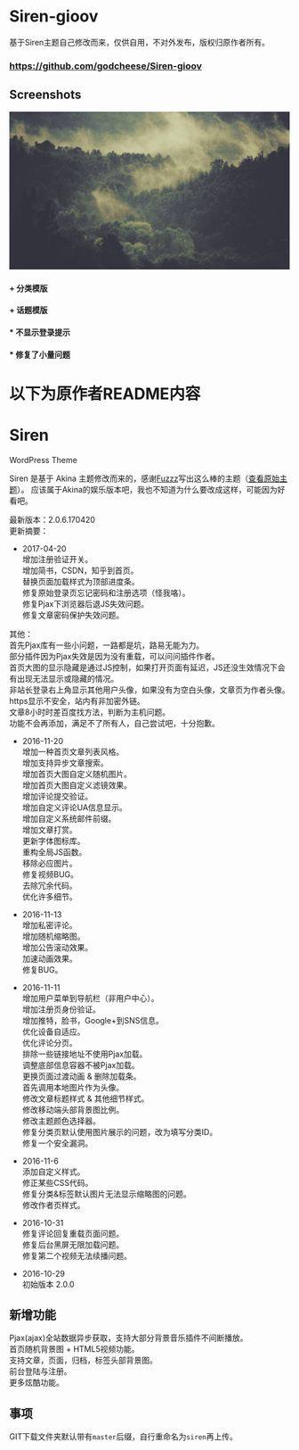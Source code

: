 # Siren-gioov
基于Siren主题自己修改而来，仅供自用，不对外发布，版权归原作者所有。
### https://github.com/godcheese/Siren-gioov

## Screenshots
[![](/screenshot.png 'screenshot')](http://www.gioov.com)

#### + 分类模版
#### + 话题模版
#### * 不显示登录提示
#### * 修复了小量问题
# 以下为原作者README内容
# Siren
WordPress Theme

Siren 是基于 Akina 主题修改而来的，感谢[Fuzzz](http://www.akina.pw/)写出这么棒的主题（[查看原始主题](http://www.akina.pw/themeakina)）。
应该属于Akina的娱乐版本吧，我也不知道为什么要改成这样，可能因为好看吧。

最新版本：2.0.6.170420<br>
更新摘要：<br>
- 2017-04-20<br>
增加注册验证开关。<br>
增加简书，CSDN，知乎到首页。<br>
替换页面加载样式为顶部进度条。<br>
修复原始登录页忘记密码和注册选项（怪我咯）。<br>
修复Pjax下浏览器后退JS失效问题。<br>
修复文章密码保护失效问题。

其他：<br>
首先Pjax库有一些小问题，一路都是坑，路易无能为力。<br>
部分插件因为Pjax失效是因为没有重载，可以问问插件作者。<br>
首页大图的显示隐藏是通过JS控制，如果打开页面有延迟，JS还没生效情况下会有出现无法显示或隐藏的情况。<br>
非站长登录右上角显示其他用户头像，如果没有为空白头像，文章页为作者头像。<br>
https显示不安全，站内有非加密外链。<br>
文章8小时时差百度找方法，判断为主机问题。<br>
功能不会再添加，满足不了所有人，自己尝试吧，十分抱歉。

- 2016-11-20<br>
增加一种首页文章列表风格。<br>
增加支持异步文章搜索。<br>
增加首页大图自定义随机图片。<br>
增加首页大图自定义滤镜效果。<br>
增加评论提交验证。<br>
增加自定义评论UA信息显示。<br>
增加自定义系统邮件前缀。<br>
增加文章打赏。<br>
更新字体图标库。<br>
重构全局JS函数。<br>
移除必应图片。<br>
修复视频BUG。<br>
去除冗余代码。<br>
优化许多细节。

- 2016-11-13<br>
增加私密评论。<br>
增加随机缩略图。<br>
增加公告滚动效果。<br>
加速动画效果。<br>
修复BUG。

- 2016-11-11<br>
增加用户菜单到导航栏（非用户中心）。<br>
增加注册页身份验证。<br>
增加推特，脸书，Google+到SNS信息。<br>
优化设备自适应。<br>
优化评论分页。<br>
排除一些链接地址不使用Pjax加载。<br>
调整底部信息容器不被Pjax加载。<br>
更换页面过渡动画 & 删除加载条。<br>
首先调用本地图片作为头像。<br>
修改文章标题样式 & 其他细节样式。<br>
修改移动端头部背景图比例。<br>
修改主题颜色选择器。<br>
修复分类页默认使用图片展示的问题，改为填写分类ID。<br>
修复一个安全漏洞。

- 2016-11-6<br>
添加自定义样式。<br>
修正某些CSS代码。<br>
修复分类&标签默认图片无法显示缩略图的问题。<br>
修改作者页样式。

- 2016-10-31<br>
修复评论回复重载页面问题。<br>
修复后台黑屏无限加载问题。<br>
修复第二个视频无法续播问题。<br>

- 2016-10-29<br>
初始版本 2.0.0

## 新增功能
Pjax(ajax)全站数据异步获取，支持大部分背景音乐插件不间断播放。<br>
首页随机背景图 + HTML5视频功能。<br>
支持文章，页面，归档，标签头部背景图。<br>
前台登陆与注册。<br>
更多炫酷功能。

## 事项
GIT下载文件夹默认带有<code>master</code>后缀，自行重命名为<code>siren</code>再上传。
